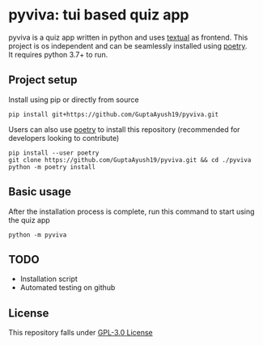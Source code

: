 # pyviva: tui based quiz app 
pyviva is a quiz app written in python and uses [textual](https://github.com/Textualize/textual) as frontend. This project is os independent and can be seamlessly installed using [poetry](https://python-poetry.org/docs/). \
It requires python 3.7+ to run.


## Project setup
Install using pip or directly from source
```
pip install git+https://github.com/GuptaAyush19/pyviva.git
```
Users can also use [poetry](https://python-poetry.org/docs/) to install this repository (recommended for developers looking to contribute)
```
pip install --user poetry
git clone https://github.com/GuptaAyush19/pyviva.git && cd ./pyviva
python -m poetry install
```

## Basic usage
After the installation process is complete, run this command to start using the quiz app
```
python -m pyviva
```

## TODO
- Installation script
- Automated testing on github

## License
This repository falls under [GPL-3.0 License](https://raw.githubusercontent.com/GuptaAyush19/pyviva/master/LICENSE)